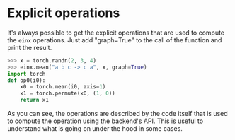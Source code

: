 # Explicit operations

It's always possible to get the explicit operations that are used to
compute the `einx` operations. Just add "graph=True" to the call of the function
and print the result.

```python
>>> x = torch.randn(2, 3, 4)
>>> einx.mean("a b c -> c a", x, graph=True)
import torch
def op0(i0):
    x0 = torch.mean(i0, axis=1)
    x1 = torch.permute(x0, (1, 0))
    return x1
```

As you can see, the operations are described by the code itself that is used to
compute the operation using the backend's API. This is useful to understand
what is going on under the hood in some cases.
